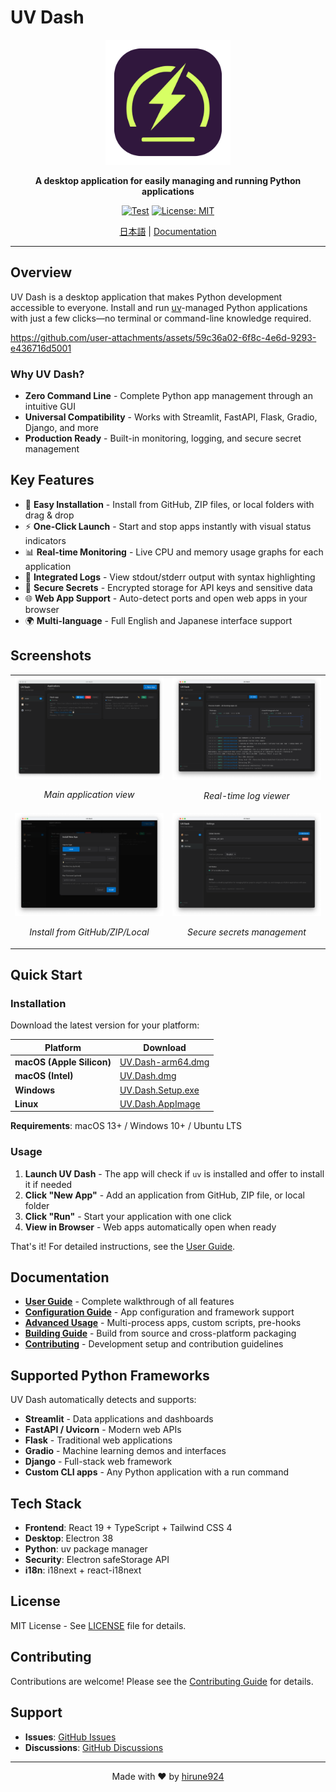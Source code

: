# UV Dash

<div align="center">
  <img src="logo/logo.png" alt="UV Dash Logo" width="200"/>
  <p><strong>A desktop application for easily managing and running Python applications</strong></p>

  [![Test](https://github.com/hirune924/uv-dash/actions/workflows/test.yml/badge.svg)](https://github.com/hirune924/uv-dash/actions/workflows/test.yml)
  [![License: MIT](https://img.shields.io/badge/License-MIT-yellow.svg)](https://opensource.org/licenses/MIT)

  <p><a href="README.ja.md">日本語</a> | <a href="#documentation">Documentation</a></p>
</div>

---

## Overview

UV Dash is a desktop application that makes Python development accessible to everyone. Install and run [uv](https://github.com/astral-sh/uv)-managed Python applications with just a few clicks—no terminal or command-line knowledge required.

https://github.com/user-attachments/assets/59c36a02-6f8c-4e6d-9293-e436716d5001

### Why UV Dash?

- **Zero Command Line** - Complete Python app management through an intuitive GUI
- **Universal Compatibility** - Works with Streamlit, FastAPI, Flask, Gradio, Django, and more
- **Production Ready** - Built-in monitoring, logging, and secure secret management

## Key Features

- 🚀 **Easy Installation** - Install from GitHub, ZIP files, or local folders with drag & drop
- ⚡ **One-Click Launch** - Start and stop apps instantly with visual status indicators
- 📊 **Real-time Monitoring** - Live CPU and memory usage graphs for each application
- 📝 **Integrated Logs** - View stdout/stderr output with syntax highlighting
- 🔐 **Secure Secrets** - Encrypted storage for API keys and sensitive data
- 🌐 **Web App Support** - Auto-detect ports and open web apps in your browser
- 🌍 **Multi-language** - Full English and Japanese interface support

## Screenshots

<table>
  <tr>
    <td width="50%">
      <img src="assets/screenshot-apps-view.png" alt="Apps View"/>
      <p align="center"><em>Main application view</em></p>
    </td>
    <td width="50%">
      <img src="assets/screenshot-logs-view.png" alt="Logs View"/>
      <p align="center"><em>Real-time log viewer</em></p>
    </td>
  </tr>
  <tr>
    <td width="50%">
      <img src="assets/screenshot-install-modal.png" alt="Install Modal"/>
      <p align="center"><em>Install from GitHub/ZIP/Local</em></p>
    </td>
    <td width="50%">
      <img src="assets/screenshot-setting.png" alt="Settings"/>
      <p align="center"><em>Secure secrets management</em></p>
    </td>
  </tr>
</table>

## Quick Start

### Installation

Download the latest version for your platform:

| Platform | Download |
|----------|----------|
| **macOS (Apple Silicon)** | [UV.Dash-arm64.dmg](https://github.com/hirune924/uv-dash/releases/latest/download/UV.Dash-0.1.0-arm64.dmg) |
| **macOS (Intel)** | [UV.Dash.dmg](https://github.com/hirune924/uv-dash/releases/latest/download/UV.Dash-0.1.0.dmg) |
| **Windows** | [UV.Dash.Setup.exe](https://github.com/hirune924/uv-dash/releases/latest/download/UV.Dash.Setup.0.1.0.exe) |
| **Linux** | [UV.Dash.AppImage](https://github.com/hirune924/uv-dash/releases/latest/download/UV.Dash-0.1.0.AppImage) |

**Requirements**: macOS 13+ / Windows 10+ / Ubuntu LTS

### Usage

1. **Launch UV Dash** - The app will check if `uv` is installed and offer to install it if needed
2. **Click "New App"** - Add an application from GitHub, ZIP file, or local folder
3. **Click "Run"** - Start your application with one click
4. **View in Browser** - Web apps automatically open when ready

That's it! For detailed instructions, see the [User Guide](docs/user-guide.md).

## Documentation

- **[User Guide](docs/user-guide.md)** - Complete walkthrough of all features
- **[Configuration Guide](docs/configuration.md)** - App configuration and framework support
- **[Advanced Usage](docs/advanced-usage.md)** - Multi-process apps, custom scripts, pre-hooks
- **[Building Guide](docs/building.md)** - Build from source and cross-platform packaging
- **[Contributing](docs/contributing.md)** - Development setup and contribution guidelines

## Supported Python Frameworks

UV Dash automatically detects and supports:

- **Streamlit** - Data applications and dashboards
- **FastAPI / Uvicorn** - Modern web APIs
- **Flask** - Traditional web applications
- **Gradio** - Machine learning demos and interfaces
- **Django** - Full-stack web framework
- **Custom CLI apps** - Any Python application with a run command

## Tech Stack

- **Frontend**: React 19 + TypeScript + Tailwind CSS 4
- **Desktop**: Electron 38
- **Python**: uv package manager
- **Security**: Electron safeStorage API
- **i18n**: i18next + react-i18next

## License

MIT License - See [LICENSE](LICENSE) file for details.

## Contributing

Contributions are welcome! Please see the [Contributing Guide](docs/contributing.md) for details.

## Support

- **Issues**: [GitHub Issues](https://github.com/hirune924/uv-dash/issues)
- **Discussions**: [GitHub Discussions](https://github.com/hirune924/uv-dash/discussions)

---

<div align="center">
  Made with ❤️ by <a href="https://github.com/hirune924">hirune924</a>
</div>

